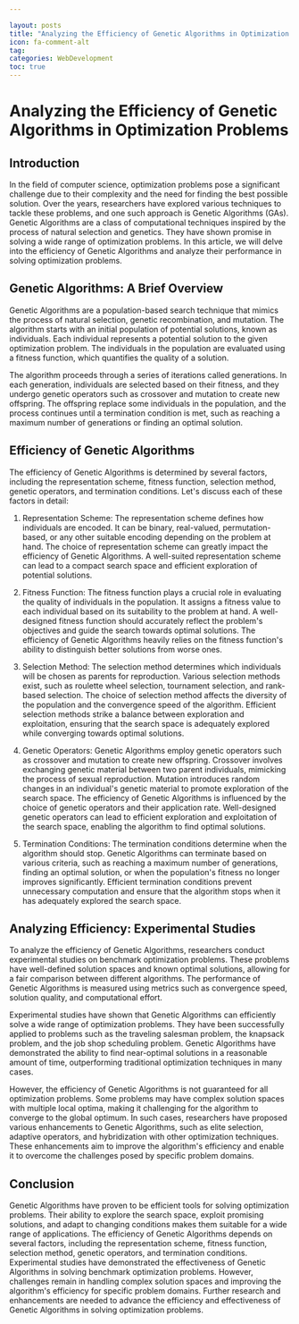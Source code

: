 ```yaml
---

layout: posts
title: "Analyzing the Efficiency of Genetic Algorithms in Optimization Problems"
icon: fa-comment-alt
tag:      
categories: WebDevelopment
toc: true
---
```




# Analyzing the Efficiency of Genetic Algorithms in Optimization Problems

## Introduction

In the field of computer science, optimization problems pose a significant challenge due to their complexity and the need for finding the best possible solution. Over the years, researchers have explored various techniques to tackle these problems, and one such approach is Genetic Algorithms (GAs). Genetic Algorithms are a class of computational techniques inspired by the process of natural selection and genetics. They have shown promise in solving a wide range of optimization problems. In this article, we will delve into the efficiency of Genetic Algorithms and analyze their performance in solving optimization problems.

## Genetic Algorithms: A Brief Overview

Genetic Algorithms are a population-based search technique that mimics the process of natural selection, genetic recombination, and mutation. The algorithm starts with an initial population of potential solutions, known as individuals. Each individual represents a potential solution to the given optimization problem. The individuals in the population are evaluated using a fitness function, which quantifies the quality of a solution.

The algorithm proceeds through a series of iterations called generations. In each generation, individuals are selected based on their fitness, and they undergo genetic operators such as crossover and mutation to create new offspring. The offspring replace some individuals in the population, and the process continues until a termination condition is met, such as reaching a maximum number of generations or finding an optimal solution.

## Efficiency of Genetic Algorithms

The efficiency of Genetic Algorithms is determined by several factors, including the representation scheme, fitness function, selection method, genetic operators, and termination conditions. Let's discuss each of these factors in detail:

1. Representation Scheme: The representation scheme defines how individuals are encoded. It can be binary, real-valued, permutation-based, or any other suitable encoding depending on the problem at hand. The choice of representation scheme can greatly impact the efficiency of Genetic Algorithms. A well-suited representation scheme can lead to a compact search space and efficient exploration of potential solutions.

2. Fitness Function: The fitness function plays a crucial role in evaluating the quality of individuals in the population. It assigns a fitness value to each individual based on its suitability to the problem at hand. A well-designed fitness function should accurately reflect the problem's objectives and guide the search towards optimal solutions. The efficiency of Genetic Algorithms heavily relies on the fitness function's ability to distinguish better solutions from worse ones.

3. Selection Method: The selection method determines which individuals will be chosen as parents for reproduction. Various selection methods exist, such as roulette wheel selection, tournament selection, and rank-based selection. The choice of selection method affects the diversity of the population and the convergence speed of the algorithm. Efficient selection methods strike a balance between exploration and exploitation, ensuring that the search space is adequately explored while converging towards optimal solutions.

4. Genetic Operators: Genetic Algorithms employ genetic operators such as crossover and mutation to create new offspring. Crossover involves exchanging genetic material between two parent individuals, mimicking the process of sexual reproduction. Mutation introduces random changes in an individual's genetic material to promote exploration of the search space. The efficiency of Genetic Algorithms is influenced by the choice of genetic operators and their application rate. Well-designed genetic operators can lead to efficient exploration and exploitation of the search space, enabling the algorithm to find optimal solutions.

5. Termination Conditions: The termination conditions determine when the algorithm should stop. Genetic Algorithms can terminate based on various criteria, such as reaching a maximum number of generations, finding an optimal solution, or when the population's fitness no longer improves significantly. Efficient termination conditions prevent unnecessary computation and ensure that the algorithm stops when it has adequately explored the search space.

## Analyzing Efficiency: Experimental Studies

To analyze the efficiency of Genetic Algorithms, researchers conduct experimental studies on benchmark optimization problems. These problems have well-defined solution spaces and known optimal solutions, allowing for a fair comparison between different algorithms. The performance of Genetic Algorithms is measured using metrics such as convergence speed, solution quality, and computational effort.

Experimental studies have shown that Genetic Algorithms can efficiently solve a wide range of optimization problems. They have been successfully applied to problems such as the traveling salesman problem, the knapsack problem, and the job shop scheduling problem. Genetic Algorithms have demonstrated the ability to find near-optimal solutions in a reasonable amount of time, outperforming traditional optimization techniques in many cases.

However, the efficiency of Genetic Algorithms is not guaranteed for all optimization problems. Some problems may have complex solution spaces with multiple local optima, making it challenging for the algorithm to converge to the global optimum. In such cases, researchers have proposed various enhancements to Genetic Algorithms, such as elite selection, adaptive operators, and hybridization with other optimization techniques. These enhancements aim to improve the algorithm's efficiency and enable it to overcome the challenges posed by specific problem domains.

## Conclusion

Genetic Algorithms have proven to be efficient tools for solving optimization problems. Their ability to explore the search space, exploit promising solutions, and adapt to changing conditions makes them suitable for a wide range of applications. The efficiency of Genetic Algorithms depends on several factors, including the representation scheme, fitness function, selection method, genetic operators, and termination conditions. Experimental studies have demonstrated the effectiveness of Genetic Algorithms in solving benchmark optimization problems. However, challenges remain in handling complex solution spaces and improving the algorithm's efficiency for specific problem domains. Further research and enhancements are needed to advance the efficiency and effectiveness of Genetic Algorithms in solving optimization problems.